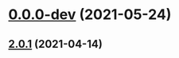 # [0.0.0-dev](https://github.com/AlexRogalskiy/github-action-coverage-reporter/compare/v2.0.1...v0.0.0-dev) (2021-05-24)

## [2.0.1](https://github.com/AlexRogalskiy/github-action-coverage-reporter/compare/2.0.1...v2.0.1) (2021-04-14)
